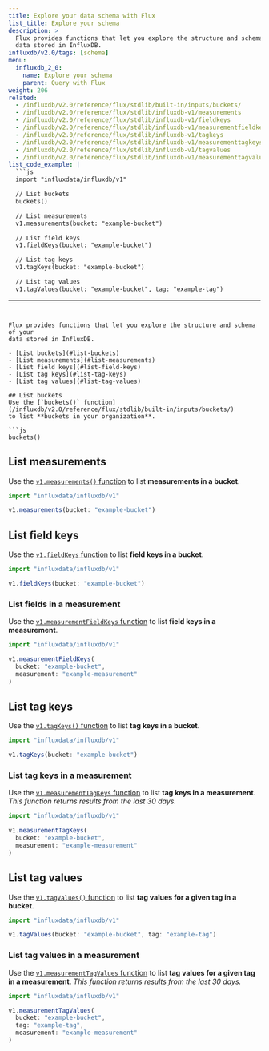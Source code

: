 ```yaml
---
title: Explore your data schema with Flux
list_title: Explore your schema
description: >
  Flux provides functions that let you explore the structure and schema of your
  data stored in InfluxDB.
influxdb/v2.0/tags: [schema]
menu:
  influxdb_2_0:
    name: Explore your schema
    parent: Query with Flux
weight: 206
related:
  - /influxdb/v2.0/reference/flux/stdlib/built-in/inputs/buckets/
  - /influxdb/v2.0/reference/flux/stdlib/influxdb-v1/measurements
  - /influxdb/v2.0/reference/flux/stdlib/influxdb-v1/fieldkeys
  - /influxdb/v2.0/reference/flux/stdlib/influxdb-v1/measurementfieldkeys
  - /influxdb/v2.0/reference/flux/stdlib/influxdb-v1/tagkeys
  - /influxdb/v2.0/reference/flux/stdlib/influxdb-v1/measurementtagkeys
  - /influxdb/v2.0/reference/flux/stdlib/influxdb-v1/tagvalues
  - /influxdb/v2.0/reference/flux/stdlib/influxdb-v1/measurementtagvalues
list_code_example: |
  ```js
  import "influxdata/influxdb/v1"

  // List buckets
  buckets()

  // List measurements
  v1.measurements(bucket: "example-bucket")

  // List field keys
  v1.fieldKeys(bucket: "example-bucket")

  // List tag keys
  v1.tagKeys(bucket: "example-bucket")

  // List tag values
  v1.tagValues(bucket: "example-bucket", tag: "example-tag")
  ```
---
```


Flux provides functions that let you explore the structure and schema of your
data stored in InfluxDB.

- [List buckets](#list-buckets)
- [List measurements](#list-measurements)
- [List field keys](#list-field-keys)
- [List tag keys](#list-tag-keys)
- [List tag values](#list-tag-values)

## List buckets
Use the [`buckets()` function](/influxdb/v2.0/reference/flux/stdlib/built-in/inputs/buckets/)
to list **buckets in your organization**.

```js
buckets()
```

## List measurements
Use the [`v1.measurements()` function](/influxdb/v2.0/reference/flux/stdlib/influxdb-v1/measurements)
to list **measurements in a bucket**.

```js
import "influxdata/influxdb/v1"

v1.measurements(bucket: "example-bucket")
```

## List field keys
Use the [`v1.fieldKeys` function](/influxdb/v2.0/reference/flux/stdlib/influxdb-v1/fieldkeys)
to list **field keys in a bucket**.

```js
import "influxdata/influxdb/v1"

v1.fieldKeys(bucket: "example-bucket")
```

### List fields in a measurement
Use the [`v1.measurementFieldKeys` function](/influxdb/v2.0/reference/flux/stdlib/influxdb-v1/measurementfieldkeys)
to list **field keys in a measurement**.

```js
import "influxdata/influxdb/v1"

v1.measurementFieldKeys(
  bucket: "example-bucket",
  measurement: "example-measurement"
)
```

## List tag keys
Use the [`v1.tagKeys()` function](/influxdb/v2.0/reference/flux/stdlib/influxdb-v1/tagkeys)
to list **tag keys in a bucket**.

```js
import "influxdata/influxdb/v1"

v1.tagKeys(bucket: "example-bucket")
```

### List tag keys in a measurement
Use the [`v1.measurementTagKeys` function](/influxdb/v2.0/reference/flux/stdlib/influxdb-v1/measurementtagkeys)
to list **tag keys in a measurement**.
_This function returns results from the last 30 days._

```js
import "influxdata/influxdb/v1"

v1.measurementTagKeys(
  bucket: "example-bucket",
  measurement: "example-measurement"
)
```

## List tag values
Use the [`v1.tagValues()` function](/influxdb/v2.0/reference/flux/stdlib/influxdb-v1/tagvalues)
to list **tag values for a given tag in a bucket**.

```js
import "influxdata/influxdb/v1"

v1.tagValues(bucket: "example-bucket", tag: "example-tag")
```

### List tag values in a measurement
Use the [`v1.measurementTagValues` function](/influxdb/v2.0/reference/flux/stdlib/influxdb-v1/measurementtagvalues)
to list **tag values for a given tag in a measurement**.
_This function returns results from the last 30 days._

```js
import "influxdata/influxdb/v1"

v1.measurementTagValues(
  bucket: "example-bucket",
  tag: "example-tag",
  measurement: "example-measurement"
)
```
